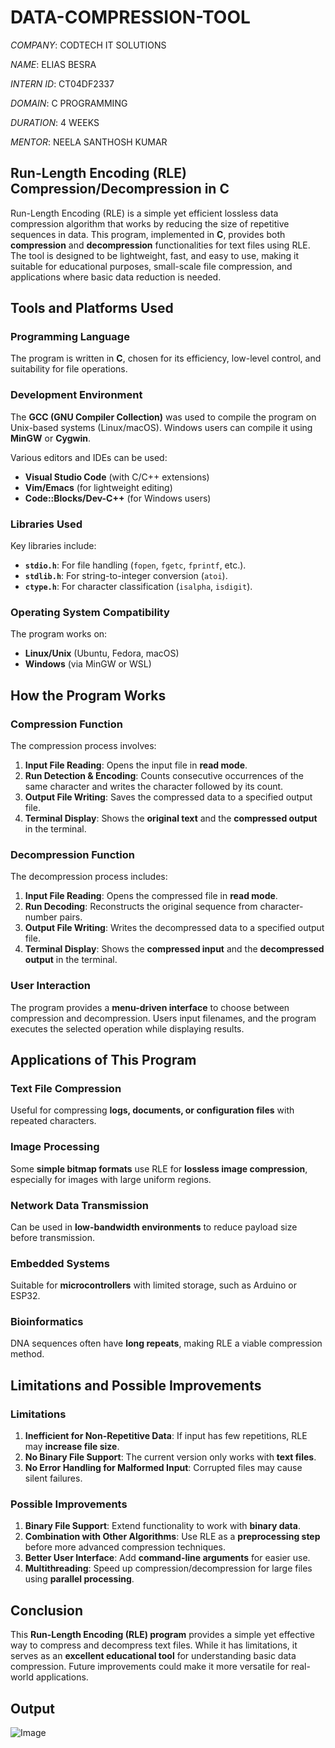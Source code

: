# DATA-COMPRESSION-TOOL

*COMPANY*: CODTECH IT SOLUTIONS

*NAME*: ELIAS BESRA

*INTERN ID*: CT04DF2337

*DOMAIN*: C PROGRAMMING

*DURATION*: 4 WEEKS

*MENTOR*: NEELA SANTHOSH KUMAR

## Run-Length Encoding (RLE) Compression/Decompression in C

Run-Length Encoding (RLE) is a simple yet efficient lossless data compression algorithm that works by reducing the size of repetitive sequences in data. This program, implemented in **C**, provides both **compression** and **decompression** functionalities for text files using RLE. The tool is designed to be lightweight, fast, and easy to use, making it suitable for educational purposes, small-scale file compression, and applications where basic data reduction is needed.  

## **Tools and Platforms Used**  

### **Programming Language**  
The program is written in **C**, chosen for its efficiency, low-level control, and suitability for file operations.  

### **Development Environment**  
The **GCC (GNU Compiler Collection)** was used to compile the program on Unix-based systems (Linux/macOS). Windows users can compile it using **MinGW** or **Cygwin**.  

Various editors and IDEs can be used:  
- **Visual Studio Code** (with C/C++ extensions)  
- **Vim/Emacs** (for lightweight editing)  
- **Code::Blocks/Dev-C++** (for Windows users)  

### **Libraries Used**  
Key libraries include:  
- **`stdio.h`**: For file handling (`fopen`, `fgetc`, `fprintf`, etc.).  
- **`stdlib.h`**: For string-to-integer conversion (`atoi`).  
- **`ctype.h`**: For character classification (`isalpha`, `isdigit`).  

### **Operating System Compatibility**  
The program works on:  
- **Linux/Unix** (Ubuntu, Fedora, macOS)  
- **Windows** (via MinGW or WSL)  

## **How the Program Works**  

### **Compression Function**  
The compression process involves:  
1. **Input File Reading**: Opens the input file in **read mode**.  
2. **Run Detection & Encoding**: Counts consecutive occurrences of the same character and writes the character followed by its count.  
3. **Output File Writing**: Saves the compressed data to a specified output file.  
4. **Terminal Display**: Shows the **original text** and the **compressed output** in the terminal.  

### **Decompression Function**  
The decompression process includes:  
1. **Input File Reading**: Opens the compressed file in **read mode**.  
2. **Run Decoding**: Reconstructs the original sequence from character-number pairs.  
3. **Output File Writing**: Writes the decompressed data to a specified output file.  
4. **Terminal Display**: Shows the **compressed input** and the **decompressed output** in the terminal.  

### **User Interaction**  
The program provides a **menu-driven interface** to choose between compression and decompression. Users input filenames, and the program executes the selected operation while displaying results.  

## **Applications of This Program**  

### **Text File Compression**  
Useful for compressing **logs, documents, or configuration files** with repeated characters.  

### **Image Processing**  
Some **simple bitmap formats** use RLE for **lossless image compression**, especially for images with large uniform regions.  

### **Network Data Transmission**  
Can be used in **low-bandwidth environments** to reduce payload size before transmission.  

### **Embedded Systems**  
Suitable for **microcontrollers** with limited storage, such as Arduino or ESP32.  

### **Bioinformatics**  
DNA sequences often have **long repeats**, making RLE a viable compression method.  

## **Limitations and Possible Improvements**  

### **Limitations**  
1. **Inefficient for Non-Repetitive Data**: If input has few repetitions, RLE may **increase file size**.  
2. **No Binary File Support**: The current version only works with **text files**.  
3. **No Error Handling for Malformed Input**: Corrupted files may cause silent failures.  

### **Possible Improvements**  
1. **Binary File Support**: Extend functionality to work with **binary data**.  
2. **Combination with Other Algorithms**: Use RLE as a **preprocessing step** before more advanced compression techniques.  
3. **Better User Interface**: Add **command-line arguments** for easier use.  
4. **Multithreading**: Speed up compression/decompression for large files using **parallel processing**.  

## **Conclusion**  
This **Run-Length Encoding (RLE) program** provides a simple yet effective way to compress and decompress text files. While it has limitations, it serves as an **excellent educational tool** for understanding basic data compression. Future improvements could make it more versatile for real-world applications.

## Output

![Image](https://github.com/user-attachments/assets/3c7060d3-6407-48fe-81f4-33077d537f72)
